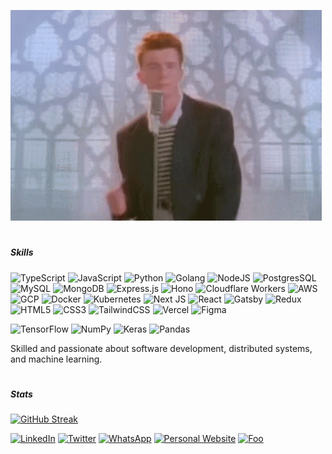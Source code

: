 ![cover](https://github.com/raphaeldiscky/raphaeldiscky/blob/master/rick-rolled.gif)

# <h5>Skills</h5>
![TypeScript](https://img.shields.io/badge/Typescript-%23007ACC.svg?style=flat&logo=typescript&logoColor=white)
![JavaScript](https://img.shields.io/badge/Javascript-%23323330.svg?style=flat&logo=javascript&logoColor=%23F7DF1E)
![Python](https://img.shields.io/badge/Python-3670A0?style=flat&logo=python&logoColor=ffdd54)
![Golang](https://img.shields.io/badge/Go-%2300ADD8.svg?style=flat&logo=go&logoColor=white)
![NodeJS](https://img.shields.io/badge/Node-6DA55F?style=flat&logo=node.js&logoColor=white)
![PostgresSQL](https://img.shields.io/badge/PostgreSQL-316192?style=flat&logo=postgresql&logoColor=white)
![MySQL](https://img.shields.io/badge/MySQL-%2300f.svg?style=flat&logo=mysql&logoColor=white)
![MongoDB](https://img.shields.io/badge/MongoDB-%234ea94b.svg?style=flat&logo=mongodb&logoColor=white)
![Express.js](https://img.shields.io/badge/Express-%23404d59.svg?style=flat&logo=express&logoColor=%2361DAFB)
![Hono](https://img.shields.io/badge/Hono-E36002?style=flat&logo=hono&logoColor=white)
![Cloudflare Workers](https://img.shields.io/badge/Cloudflare-F38020?style=flat&logo=Cloudflare&logoColor=white)
![AWS](https://img.shields.io/badge/AWS-FF9900?style=flat&logo=amazonaws&logoColor=white)
![GCP](https://img.shields.io/badge/Google_Cloud-4285F4?style=flat&logo=google-cloud&logoColor=white)
![Docker](https://img.shields.io/badge/Docker-2CA5E0?style=flat&logo=docker&logoColor=white)
![Kubernetes](https://img.shields.io/badge/Kubernetes-326ce5.svg?&style=flat&logo=kubernetes&logoColor=white)
![Next JS](https://img.shields.io/badge/Next-black?style=flat&logo=next.js&logoColor=white)
![React](https://img.shields.io/badge/React-%2320232a.svg?style=flat&logo=react&logoColor=%2361DAFB)
![Gatsby](https://img.shields.io/badge/Gatsby-%23663399.svg?style=flat&logo=gatsby&logoColor=white)
![Redux](https://img.shields.io/badge/Redux-%23593d88.svg?style=flat&logo=redux&logoColor=white)
![HTML5](https://img.shields.io/badge/HTML5-%23E34F26.svg?style=flat&logo=html5&logoColor=white)
![CSS3](https://img.shields.io/badge/CSS-%231572B6.svg?style=flat&logo=css3&logoColor=white)
![TailwindCSS](https://img.shields.io/badge/TailwindCSS-%2338B2AC.svg?style=flat&logo=tailwind-css&logoColor=white)
![Vercel](https://img.shields.io/badge/Vercel-%23000000.svg?style=flat&logo=vercel&logoColor=white)
![Figma](https://img.shields.io/badge/Figma-%23F24E1E.svg?style=flat&logo=figma&logoColor=white)

![TensorFlow](https://img.shields.io/badge/TensorFlow-%23FF6F00.svg?style=flat&logo=TensorFlow&logoColor=white)
![NumPy](https://img.shields.io/badge/Numpy-%23013243.svg?style=flat&logo=numpy&logoColor=white)
![Keras](https://img.shields.io/badge/Keras-%23D00000.svg?style=flat&logo=Keras&logoColor=white)
![Pandas](https://img.shields.io/badge/Pandas-%23150458.svg?style=flat&logo=pandas&logoColor=white)


Skilled and passionate about software development, distributed systems, and machine learning.

# <h5>Stats</h5>
[![GitHub Streak](https://github-readme-streak-stats-git-dependabot-12579c-raphaeldiscky.vercel.app?user=raphaeldiscky)](https://git.io/streak-stats)<br/>

[![LinkedIn](https://img.shields.io/badge/LinkedIn-%230077B5.svg?logo=linkedin&logoColor=white)](https://linkedin.com/in/raphaeldiscky) 
[![Twitter](https://img.shields.io/badge/Twitter-%231DA1F2.svg?logo=Twitter&logoColor=white)](https://twitter.com/RaphDiscky) 
[![WhatsApp](https://img.shields.io/badge/WhatsApp-25D366?logo=whatsapp&logoColor=white)](https://wa.me/6287839912020)
[![Personal Website](https://img.shields.io/badge/Personal%20Website%20-%2300cdac.svg?textColor=black)](https://rdiscky.vercel.app/)
[![Foo](https://img.shields.io/github/followers/raphaeldiscky?label=follow%20me&style=social)](https://github.com/raphaeldiscky)
